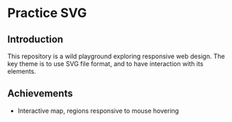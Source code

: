 # Practice SVG

## Introduction

This repository is a wild playground exploring responsive web design. The key theme is to use SVG file format, and to have interaction with its elements.  

## Achievements

* Interactive map, regions responsive to mouse hovering
